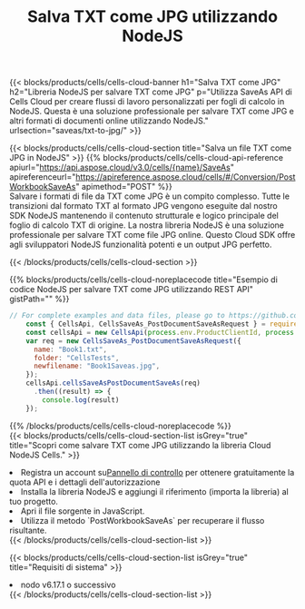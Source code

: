 ﻿---
title:  Salva TXT come JPG utilizzando NodeJS
description:  Utilizzando Aspose.Cells Cloud SDK per NodeJS per salvare il file in formato TXT come file in formato JPG.
kwords: Excel, Save TXT as JPG, REST, NodeJS
howto: How to save TXT as JPG using Aspose.Cells Cloud NodeJS library.
---
{{< blocks/products/cells/cells-cloud-banner h1="Salva TXT come JPG" h2="Libreria NodeJS per salvare TXT come JPG" p="Utilizza SaveAs API di Cells Cloud per creare flussi di lavoro personalizzati per fogli di calcolo in NodeJS. Questa è una soluzione professionale per salvare TXT come JPG e altri formati di documenti online utilizzando NodeJS." urlsection="saveas/txt-to-jpg/" >}}

{{< blocks/products/cells/cells-cloud-section title="Salva un file TXT come JPG in NodeJS" >}}
{{% blocks/products/cells/cells-cloud-api-reference apiurl="https://api.aspose.cloud/v3.0/cells/{name}/SaveAs" apireferenceurl="https://apireference.aspose.cloud/cells/#/Conversion/PostWorkbookSaveAs" apimethod="POST" %}}
<br/>
Salvare i formati di file da TXT come JPG è un compito complesso. Tutte le transizioni dal formato TXT al formato JPG vengono eseguite dal nostro SDK NodeJS mantenendo il contenuto strutturale e logico principale del foglio di calcolo TXT di origine. La nostra libreria NodeJS è una soluzione professionale per salvare TXT come file JPG online. Questo Cloud SDK offre agli sviluppatori NodeJS funzionalità potenti e un output JPG perfetto.

{{< /blocks/products/cells/cells-cloud-section >}}

{{% blocks/products/cells/cells-cloud-noreplacecode title="Esempio di codice NodeJS per salvare TXT come JPG utilizzando REST API" gistPath="" %}}
  
```js
// For complete examples and data files, please go to https://github.com/aspose-cells-cloud/aspose-cells-cloud-node/
    const { CellsApi, CellsSaveAs_PostDocumentSaveAsRequest } = require("asposecellscloud");
    const cellsApi = new CellsApi(process.env.ProductClientId, process.env.ProductClientSecret);
    var req = new CellsSaveAs_PostDocumentSaveAsRequest({
      name: "Book1.txt",
      folder: "CellsTests",
      newfilename: "Book1Saveas.jpg",
    });
    cellsApi.cellsSaveAsPostDocumentSaveAs(req)
      .then((result) => {
        console.log(result)
    });
```
  
{{% /blocks/products/cells/cells-cloud-noreplacecode %}}
<br/>
{{< blocks/products/cells/cells-cloud-section-list isGrey="true" title="Scopri come salvare TXT come JPG utilizzando la libreria Cloud NodeJS Cells." >}}
<li> Registra un account su<a href="https://dashboard.aspose.cloud/">Pannello di controllo</a> per ottenere gratuitamente la quota API e i dettagli dell'autorizzazione</li>
<li>Installa la libreria NodeJS e aggiungi il riferimento (importa la libreria) al tuo progetto.</li>
<li>Apri il file sorgente in JavaScript.</li>
<li>Utilizza il metodo `PostWorkbookSaveAs` per recuperare il flusso risultante.</li>
{{< /blocks/products/cells/cells-cloud-section-list >}}

{{< blocks/products/cells/cells-cloud-section-list isGrey="true" title="Requisiti di sistema" >}}
<li>nodo v6.17.1 o successivo</li>
{{< /blocks/products/cells/cells-cloud-section-list >}}
